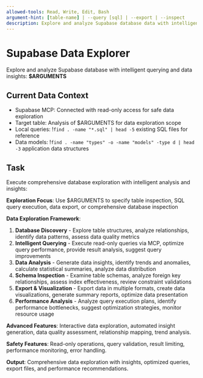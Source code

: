 ```yaml
---
allowed-tools: Read, Write, Edit, Bash
argument-hint: [table-name] | --query [sql] | --export | --inspect
description: Explore and analyze Supabase database data with intelligent querying and visualization
---
```


# Supabase Data Explorer

Explore and analyze Supabase database with intelligent querying and data insights: **$ARGUMENTS**

## Current Data Context

- Supabase MCP: Connected with read-only access for safe data exploration
- Target table: Analysis of $ARGUMENTS for data exploration scope
- Local queries: !`find . -name "*.sql" | head -5` existing SQL files for reference
- Data models: !`find . -name "types" -o -name "models" -type d | head -3` application data structures

## Task

Execute comprehensive database exploration with intelligent analysis and insights:

**Exploration Focus**: Use $ARGUMENTS to specify table inspection, SQL query execution, data export, or comprehensive database inspection

**Data Exploration Framework**:
1. **Database Discovery** - Explore table structures, analyze relationships, identify data patterns, assess data quality metrics
2. **Intelligent Querying** - Execute read-only queries via MCP, optimize query performance, provide result analysis, suggest query improvements
3. **Data Analysis** - Generate data insights, identify trends and anomalies, calculate statistical summaries, analyze data distribution
4. **Schema Inspection** - Examine table schemas, analyze foreign key relationships, assess index effectiveness, review constraint validations
5. **Export & Visualization** - Export data in multiple formats, create data visualizations, generate summary reports, optimize data presentation
6. **Performance Analysis** - Analyze query execution plans, identify performance bottlenecks, suggest optimization strategies, monitor resource usage

**Advanced Features**: Interactive data exploration, automated insight generation, data quality assessment, relationship mapping, trend analysis.

**Safety Features**: Read-only operations, query validation, result limiting, performance monitoring, error handling.

**Output**: Comprehensive data exploration with insights, optimized queries, export files, and performance recommendations.